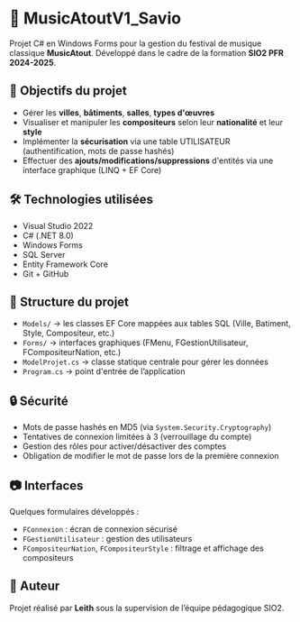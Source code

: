 # 🎼 MusicAtoutV1\_Savio

Projet C# en Windows Forms pour la gestion du festival de musique classique **MusicAtout**.
Développé dans le cadre de la formation **SIO2 PFR 2024-2025**.

## 🎯 Objectifs du projet

* Gérer les **villes**, **bâtiments**, **salles**, **types d'œuvres**
* Visualiser et manipuler les **compositeurs** selon leur **nationalité** et leur **style**
* Implémenter la **sécurisation** via une table UTILISATEUR (authentification, mots de passe hashés)
* Effectuer des **ajouts/modifications/suppressions** d'entités via une interface graphique (LINQ + EF Core)

## 🛠️ Technologies utilisées

* Visual Studio 2022
* C# (.NET 8.0)
* Windows Forms
* SQL Server
* Entity Framework Core
* Git + GitHub

## 📁 Structure du projet

* `Models/` → les classes EF Core mappées aux tables SQL (Ville, Batiment, Style, Compositeur, etc.)
* `Forms/` → interfaces graphiques (FMenu, FGestionUtilisateur, FCompositeurNation, etc.)
* `ModelProjet.cs` → classe statique centrale pour gérer les données
* `Program.cs` → point d'entrée de l’application

## 🔒 Sécurité

* Mots de passe hashés en MD5 (via `System.Security.Cryptography`)
* Tentatives de connexion limitées à 3 (verrouillage du compte)
* Gestion des rôles pour activer/désactiver des comptes
* Obligation de modifier le mot de passe lors de la première connexion

## 📷 Interfaces

Quelques formulaires développés :

* `FConnexion` : écran de connexion sécurisé
* `FGestionUtilisateur` : gestion des utilisateurs
* `FCompositeurNation`, `FCompositeurStyle` : filtrage et affichage des compositeurs

## 📌 Auteur

Projet réalisé par **Leith** sous la supervision de l’équipe pédagogique SIO2.

